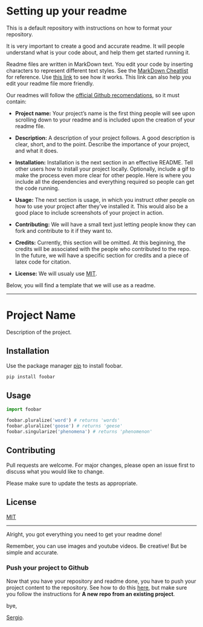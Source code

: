 # Setting up your readme
This is a default repository with instructions on how to format your repository.

It is very important to create a good and accurate readme. It will people understand what is your code about, and help them get started running it.

Readme files are written in MarkDown text. You edit your code by inserting characters to represent different text styles. See the [MarkDown Cheatlist](https://github.com/adam-p/markdown-here/wiki/Markdown-Cheatsheet) for reference. Use [this link](https://www.makeareadme.com/) to see how it works. This link can also help you edit your readme file more friendly.

Our readmes will follow the [official Github recomendations](https://guides.github.com/features/wikis/), so it must contain:

- **Project name:** Your project’s name is the first thing people will see upon scrolling down to your readme and is included upon the creation of your readme file.

- **Description:** A description of your project follows. A good description is clear, short, and to the point. Describe the importance of your project, and what it does.

- **Installation:** Installation is the next section in an effective README. Tell other users how to install your project locally. Optionally, include a gif to make the process even more clear for other people. Here is where you include all the dependencies and everything required so people can get the code running.

- **Usage:** The next section is usage, in which you instruct other people on how to use your project after they’ve installed it. This would also be a good place to include screenshots of your project in action.

- **Contributing:** We will have a small text just letting people know they can fork and contribute to it if they want to.

- **Credits:** Currently, this section will be omitted. At this beginning, the credits will be associated with the people who contributed to the repo. In the future, we will have a specific section for credits and a piece of latex code for citation.

- **License:** We will usualy use [MIT](https://opensource.org/licenses/MIT). 

Below, you will find a template that we will use as a readme.

---
# Project Name

Description of the project.

## Installation

Use the package manager [pip](https://pip.pypa.io/en/stable/) to install foobar.

```bash
pip install foobar
```

## Usage

```python
import foobar

foobar.pluralize('word') # returns 'words'
foobar.pluralize('goose') # returns 'geese'
foobar.singularize('phenomena') # returns 'phenomenon'
```

## Contributing
Pull requests are welcome. For major changes, please open an issue first to discuss what you would like to change.

Please make sure to update the tests as appropriate.

## License
[MIT](https://choosealicense.com/licenses/mit/)

---

Alright, you got everything you need to get your readme done!

Remember, you can use images and youtube videos. Be creative! But be simple and accurate. 


### Push your project to Github
Now that you have your repository and readme done, you have to push your project content to the repository.
See how to do this [here](https://kbroman.org/github_tutorial/pages/init.html), but make sure you follow the instructions for **A new repo from an existing project**.



bye,

[Sergio](https://github.com/sergiopolimante).
